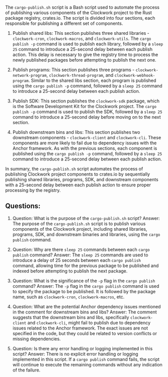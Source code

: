 The `cargo-publish.sh` script is a Bash script used to automate the process of publishing various components of the Clockwork project to the Rust package registry, crates.io. The script is divided into four sections, each responsible for publishing a different set of components.

1. Publish shared libs: This section publishes three shared libraries - `clockwork-cron`, `clockwork-macros`, and `clockwork-utils`. The `cargo publish -p` command is used to publish each library, followed by a `sleep 25` command to introduce a 25-second delay between each publish action. This delay is necessary to give the registry time to process the newly published packages before attempting to publish the next one.

2. Publish programs: This section publishes three programs - `clockwork-network-program`, `clockwork-thread-program`, and `clockwork-webhook-program`. Similar to the shared libs section, each program is published using the `cargo publish -p` command, followed by a `sleep 25` command to introduce a 25-second delay between each publish action.

3. Publish SDK: This section publishes the `clockwork-sdk` package, which is the Software Development Kit for the Clockwork project. The `cargo publish -p` command is used to publish the SDK, followed by a `sleep 25` command to introduce a 25-second delay before moving on to the next section.

4. Publish downstream bins and libs: This section publishes two downstream components - `clockwork-client` and `clockwork-cli`. These components are more likely to fail due to dependency issues with the Anchor framework. As with the previous sections, each component is published using the `cargo publish -p` command, followed by a `sleep 25` command to introduce a 25-second delay between each publish action.

In summary, the `cargo-publish.sh` script automates the process of publishing Clockwork project components to crates.io by sequentially publishing shared libraries, programs, SDK, and downstream components with a 25-second delay between each publish action to ensure proper processing by the registry.

## Questions:

1. Question: What is the purpose of the `cargo-publish.sh` script?
   Answer: The purpose of the `cargo-publish.sh` script is to publish various components of the Clockwork project, including shared libraries, programs, SDK, and downstream binaries and libraries, using the `cargo publish` command.

2. Question: Why are there `sleep 25` commands between each `cargo publish` command?
   Answer: The `sleep 25` commands are used to introduce a delay of 25 seconds between each `cargo publish` command, allowing time for the previous package to be published and indexed before attempting to publish the next package.

3. Question: What is the significance of the `-p` flag in the `cargo publish` command?
   Answer: The `-p` flag in the `cargo publish` command is used to specify the package to be published. It is followed by the package name, such as `clockwork-cron`, `clockwork-macros`, etc.

4. Question: What are the potential Anchor dependency issues mentioned in the comment for downstream bins and libs?
   Answer: The comment suggests that the downstream bins and libs, specifically `clockwork-client` and `clockwork-cli`, might fail to publish due to dependency issues related to the Anchor framework. The exact issues are not specified in the code, but they could be related to version conflicts or missing dependencies.

5. Question: Is there any error handling or logging implemented in this script?
   Answer: There is no explicit error handling or logging implemented in this script. If a `cargo publish` command fails, the script will continue to execute the remaining commands without any indication of the failure.
